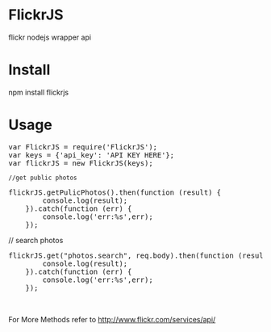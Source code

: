 # FlickrJS
flickr nodejs wrapper api

# Install
npm install flickrjs

# Usage

<pre>
var FlickrJS = require('FlickrJS');
var keys = {'api_key': 'API KEY HERE'};
var flickrJS = new FlickrJS(keys);
</pre>

    //get public photos
<pre>
flickrJS.getPulicPhotos().then(function (result) {
        console.log(result);
    }).catch(function (err) {
        console.log('err:%s',err);
    });
</pre>
  
   </pre>
    // search photos
<pre>
flickrJS.get("photos.search", req.body).then(function (result) {
        console.log(result);
    }).catch(function (err) {
        console.log('err:%s',err);
    });
    
  </pre>
  
  

For More Methods refer to http://www.flickr.com/services/api/  
  